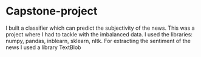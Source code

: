 # Capstone-project
I built a classifier which can predict the subjectivity of the news. This was a project where I had to tackle with the imbalanced data. I used the libraries: numpy, pandas, inblearn, sklearn, nltk. For extracting the sentiment of the news I used a library TextBlob
